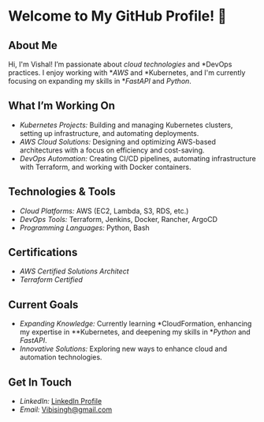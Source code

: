 # Welcome to My GitHub Profile! 👋

## About Me

Hi, I'm Vishal! I’m passionate about *cloud technologies* and *DevOps practices. I enjoy working with **AWS* and *Kubernetes, and I'm currently focusing on expanding my skills in **FastAPI* and *Python*.

## What I’m Working On

- *Kubernetes Projects:* Building and managing Kubernetes clusters, setting up infrastructure, and automating deployments.
- *AWS Cloud Solutions:* Designing and optimizing AWS-based architectures with a focus on efficiency and cost-saving.
- *DevOps Automation:* Creating CI/CD pipelines, automating infrastructure with Terraform, and working with Docker containers.

## Technologies & Tools

- *Cloud Platforms:* AWS (EC2, Lambda, S3, RDS, etc.)
- *DevOps Tools:* Terraform, Jenkins, Docker, Rancher, ArgoCD
- *Programming Languages:* Python, Bash

## Certifications

- *AWS Certified Solutions Architect*
- *Terraform Certified*

## Current Goals

- *Expanding Knowledge:* Currently learning *CloudFormation, enhancing my expertise in **Kubernetes, and deepening my skills in **Python* and *FastAPI*.
- *Innovative Solutions:* Exploring new ways to enhance cloud and automation technologies.

## Get In Touch

- *LinkedIn:* [LinkedIn Profile](https://www.linkedin.com/in/vishalsingh15/)
- *Email:* [Vibisingh@gmail.com](mailto:Vibisingh@gmail.com)
